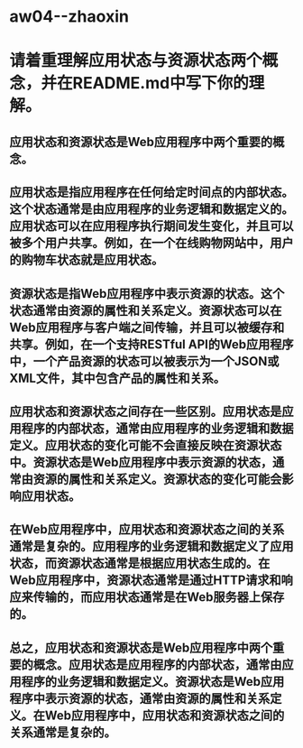 # aw04--zhaoxin
# 请着重理解应用状态与资源状态两个概念，并在README.md中写下你的理解。
## 应用状态和资源状态是Web应用程序中两个重要的概念。
## 应用状态是指应用程序在任何给定时间点的内部状态。这个状态通常是由应用程序的业务逻辑和数据定义的。应用状态可以在应用程序执行期间发生变化，并且可以被多个用户共享。例如，在一个在线购物网站中，用户的购物车状态就是应用状态。
## 资源状态是指Web应用程序中表示资源的状态。这个状态通常由资源的属性和关系定义。资源状态可以在Web应用程序与客户端之间传输，并且可以被缓存和共享。例如，在一个支持RESTful API的Web应用程序中，一个产品资源的状态可以被表示为一个JSON或XML文件，其中包含产品的属性和关系。
## 应用状态和资源状态之间存在一些区别。应用状态是应用程序的内部状态，通常由应用程序的业务逻辑和数据定义。应用状态的变化可能不会直接反映在资源状态中。资源状态是Web应用程序中表示资源的状态，通常由资源的属性和关系定义。资源状态的变化可能会影响应用状态。
## 在Web应用程序中，应用状态和资源状态之间的关系通常是复杂的。应用程序的业务逻辑和数据定义了应用状态，而资源状态通常是根据应用状态生成的。在Web应用程序中，资源状态通常是通过HTTP请求和响应来传输的，而应用状态通常是在Web服务器上保存的。
## 总之，应用状态和资源状态是Web应用程序中两个重要的概念。应用状态是应用程序的内部状态，通常由应用程序的业务逻辑和数据定义。资源状态是Web应用程序中表示资源的状态，通常由资源的属性和关系定义。在Web应用程序中，应用状态和资源状态之间的关系通常是复杂的。
